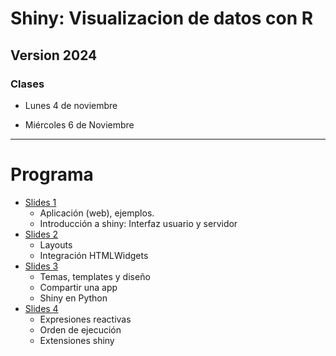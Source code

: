 # Shiny: Visualizacion de datos con R

## Version 2024

### Clases

* Lunes 4 de noviembre


* Miércoles 6 de Noviembre


---

# Programa

- [Slides 1](https://jkunst.com/shiny-visualizacion-de-datos-con-R/slides-01.html)
  - Aplicación (web), ejemplos.
  - Introducción a shiny: Interfaz usuario y servidor
- [Slides 2](https://jkunst.com/shiny-visualizacion-de-datos-con-R/slides-02.html)
  - Layouts  
  - Integración HTMLWidgets
- [Slides 3](https://jkunst.com/shiny-visualizacion-de-datos-con-R/slides-03.html)
  - Temas, templates y diseño    
  - Compartir una app
  - Shiny en Python
- [Slides 4](https://jkunst.com/shiny-visualizacion-de-datos-con-R/slides-04.html)
  - Expresiones reactivas
  - Orden de ejecución  
  - Extensiones shiny
